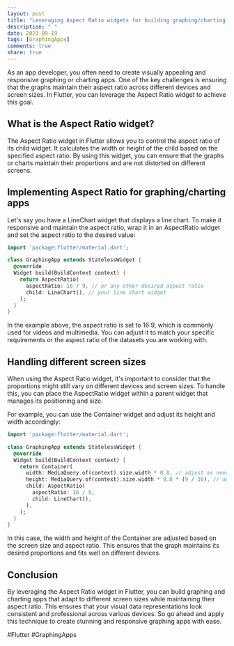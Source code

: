 ```yaml
---
layout: post
title: "Leveraging Aspect Ratio widgets for building graphing/charting apps in Flutter"
description: " "
date: 2023-09-19
tags: [GraphingApps]
comments: true
share: true
---
```


As an app developer, you often need to create visually appealing and responsive graphing or charting apps. One of the key challenges is ensuring that the graphs maintain their aspect ratio across different devices and screen sizes. In Flutter, you can leverage the Aspect Ratio widget to achieve this goal.

## What is the Aspect Ratio widget?

The Aspect Ratio widget in Flutter allows you to control the aspect ratio of its child widget. It calculates the width or height of the child based on the specified aspect ratio. By using this widget, you can ensure that the graphs or charts maintain their proportions and are not distorted on different screens.

## Implementing Aspect Ratio for graphing/charting apps

Let's say you have a LineChart widget that displays a line chart. To make it responsive and maintain the aspect ratio, wrap it in an AspectRatio widget and set the aspect ratio to the desired value:

```dart
import 'package:flutter/material.dart';

class GraphingApp extends StatelessWidget {
  @override
  Widget build(BuildContext context) {
    return AspectRatio(
      aspectRatio: 16 / 9, // or any other desired aspect ratio
      child: LineChart(), // your line chart widget
    );
  }
}
```

In the example above, the aspect ratio is set to 16:9, which is commonly used for videos and multimedia. You can adjust it to match your specific requirements or the aspect ratio of the datasets you are working with.

## Handling different screen sizes

When using the Aspect Ratio widget, it's important to consider that the proportions might still vary on different devices and screen sizes. To handle this, you can place the AspectRatio widget within a parent widget that manages its positioning and size.

For example, you can use the Container widget and adjust its height and width accordingly:

```dart
import 'package:flutter/material.dart';

class GraphingApp extends StatelessWidget {
  @override
  Widget build(BuildContext context) {
    return Container(
      width: MediaQuery.of(context).size.width * 0.8, // adjust as needed
      height: MediaQuery.of(context).size.width * 0.8 * (9 / 16), // adjust as needed
      child: AspectRatio(
        aspectRatio: 16 / 9,
        child: LineChart(),
      ),
    );
  }
}
```

In this case, the width and height of the Container are adjusted based on the screen size and aspect ratio. This ensures that the graph maintains its desired proportions and fits well on different devices.

## Conclusion

By leveraging the Aspect Ratio widget in Flutter, you can build graphing and charting apps that adapt to different screen sizes while maintaining their aspect ratio. This ensures that your visual data representations look consistent and professional across various devices. So go ahead and apply this technique to create stunning and responsive graphing apps with ease.

#Flutter #GraphingApps